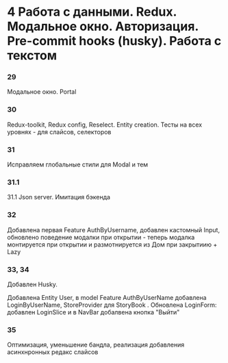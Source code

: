 # 4 Работа с данными. Redux. Модальное окно. Авторизация. Pre-commit hooks (husky). Работа с текстом

### 29

Модальное окно. Portal

### 30

Redux-toolkit, Redux config, Reselect. Entity creation. Тесты на всех уровнях - для слайсов, селекторов

### 31

Исправляем глобальные стили для Modal и тем

### 31.1

31.1 Json server. Имитация бэкенда

### 32

Добавлена первая Feature AuthByUsername, добавлен кастомный Input, обновлено поведение модалки при открытии - теперь модалка монтируется при открытии и размотнируется из Дом при закрытиию + Lazy

### 33, 34

Добавлен Husky.

Добавлена Entity User, в model Feature AuthByUserName добавлена LoginByUserName, StoreProvider для StoryBook . Обновлена LoginForm: добавлен LoginSlice и в NavBar добалвена кнопка "Выйти"

### 35

Оптимизация, уменьшение бандла, реализация добавления асинхнронных редакс слайсов
